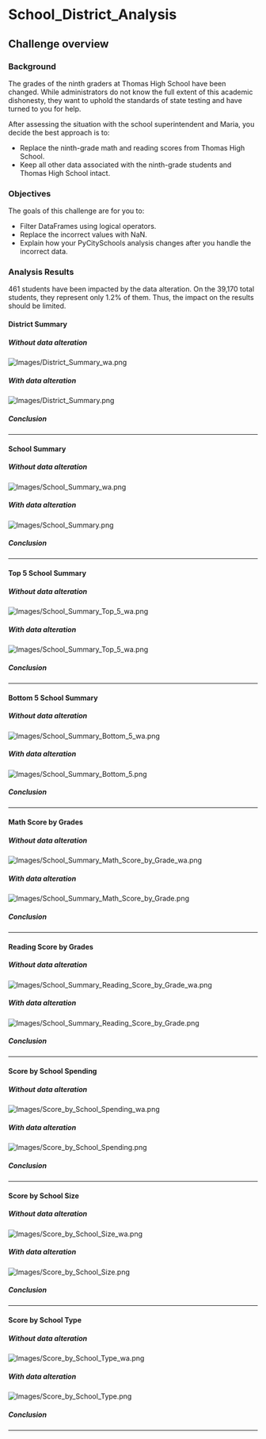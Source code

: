 # School_District_Analysis

## Challenge overview

### Background

The grades of the ninth graders at Thomas High School have been changed. While administrators do not know the full extent of this academic dishonesty, they want to uphold the standards of state testing and have turned to you for help.

After assessing the situation with the school superintendent and Maria, you decide the best approach is to:

- Replace the ninth-grade math and reading scores from Thomas High School.
- Keep all other data associated with the ninth-grade students and Thomas High School intact.

### Objectives
The goals of this challenge are for you to:
- Filter DataFrames using logical operators.
- Replace the incorrect values with NaN.
- Explain how your PyCitySchools analysis changes after you handle the incorrect data. 

### Analysis Results

461 students have been impacted by the data alteration. On the 39,170 total students, they represent only 1.2% of them.
Thus, the impact on the results should be limited.

#### District Summary 
##### Without data alteration
![Images/District_Summary_wa.png](Images/District_Summary_wa.png)

##### With data alteration
![Images/District_Summary.png](Images/District_Summary.png)

##### Conclusion

---
#### School Summary 
##### Without data alteration
![Images/School_Summary_wa.png](Images/School_Summary_wa.png)

##### With data alteration
![Images/School_Summary.png](Images/School_Summary.png)

##### Conclusion

---
#### Top 5 School Summary 
##### Without data alteration
![Images/School_Summary_Top_5_wa.png](Images/School_Summary_Top_5_wa.png)

##### With data alteration
![Images/School_Summary_Top_5_wa.png](Images/School_Summary_Top_5.png)

##### Conclusion

---
#### Bottom 5 School Summary 
##### Without data alteration
![Images/School_Summary_Bottom_5_wa.png](Images/School_Summary_Bottom_5_wa.png)

##### With data alteration
![Images/School_Summary_Bottom_5.png](Images/School_Summary_Bottom_5.png)

##### Conclusion

---
#### Math Score by Grades
##### Without data alteration
![Images/School_Summary_Math_Score_by_Grade_wa.png](Images/School_Summary_Math_Score_by_Grade_wa.png)

##### With data alteration
![Images/School_Summary_Math_Score_by_Grade.png](Images/School_Summary_Math_Score_by_Grade.png)

##### Conclusion

---
#### Reading Score by Grades
##### Without data alteration
![Images/School_Summary_Reading_Score_by_Grade_wa.png](Images/School_Summary_Reading_Score_by_Grade_wa.png)

##### With data alteration
![Images/School_Summary_Reading_Score_by_Grade.png](Images/School_Summary_Reading_Score_by_Grade.png)

##### Conclusion

---
#### Score by School Spending
##### Without data alteration
![Images/Score_by_School_Spending_wa.png](Images/Score_by_School_Spending_wa.png)

##### With data alteration
![Images/Score_by_School_Spending.png](Images/Score_by_School_Spending.png)

##### Conclusion

---
#### Score by School Size
##### Without data alteration
![Images/Score_by_School_Size_wa.png](Images/Score_by_School_Size_wa.png)

##### With data alteration
![Images/Score_by_School_Size.png](Images/Score_by_School_Size.png)

##### Conclusion

---
#### Score by School Type
##### Without data alteration
![Images/Score_by_School_Type_wa.png](Images/Score_by_School_Type_wa.png)

##### With data alteration
![Images/Score_by_School_Type.png](Images/Score_by_School_Type.png)

##### Conclusion

---
